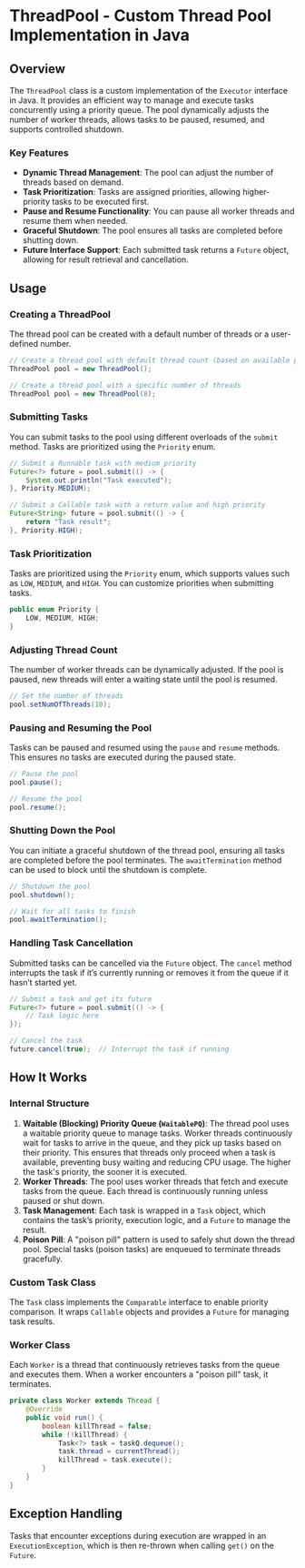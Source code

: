 # ThreadPool - Custom Thread Pool Implementation in Java

## Overview

The `ThreadPool` class is a custom implementation of the `Executor` interface in Java. 
It provides an efficient way to manage and execute tasks concurrently using a priority queue. 
The pool dynamically adjusts the number of worker threads, allows tasks to be paused, resumed, and supports controlled shutdown.

### Key Features
- **Dynamic Thread Management**: The pool can adjust the number of threads based on demand.
- **Task Prioritization**: Tasks are assigned priorities, allowing higher-priority tasks to be executed first.
- **Pause and Resume Functionality**: You can pause all worker threads and resume them when needed.
- **Graceful Shutdown**: The pool ensures all tasks are completed before shutting down.
- **Future Interface Support**: Each submitted task returns a `Future` object, allowing for result retrieval and cancellation.

## Usage

### Creating a ThreadPool

The thread pool can be created with a default number of threads or a user-defined number.

```java
// Create a thread pool with default thread count (based on available processors)
ThreadPool pool = new ThreadPool();

// Create a thread pool with a specific number of threads
ThreadPool pool = new ThreadPool(8);
```

### Submitting Tasks

You can submit tasks to the pool using different overloads of the `submit` method. Tasks are prioritized using the `Priority` enum.

```java
// Submit a Runnable task with medium priority
Future<?> future = pool.submit(() -> {
    System.out.println("Task executed");
}, Priority.MEDIUM);

// Submit a Callable task with a return value and high priority
Future<String> future = pool.submit(() -> {
    return "Task result";
}, Priority.HIGH);
```

### Task Prioritization

Tasks are prioritized using the `Priority` enum, which supports values such as `LOW`, `MEDIUM`, and `HIGH`. You can customize priorities when submitting tasks.

```java
public enum Priority {
    LOW, MEDIUM, HIGH;
}
```

### Adjusting Thread Count

The number of worker threads can be dynamically adjusted. If the pool is paused, new threads will enter a waiting state until the pool is resumed.

```java
// Set the number of threads
pool.setNumOfThreads(10);
```

### Pausing and Resuming the Pool

Tasks can be paused and resumed using the `pause` and `resume` methods. This ensures no tasks are executed during the paused state.

```java
// Pause the pool
pool.pause();

// Resume the pool
pool.resume();
```

### Shutting Down the Pool

You can initiate a graceful shutdown of the thread pool, ensuring all tasks are completed before the pool terminates. The `awaitTermination` method can be used to block until the shutdown is complete.

```java
// Shutdown the pool
pool.shutdown();

// Wait for all tasks to finish
pool.awaitTermination();
```

### Handling Task Cancellation

Submitted tasks can be cancelled via the `Future` object. The `cancel` method interrupts the task if it’s currently running or removes it from the queue if it hasn’t started yet.

```java
// Submit a task and get its future
Future<?> future = pool.submit(() -> {
    // Task logic here
});

// Cancel the task
future.cancel(true);  // Interrupt the task if running
```

## How It Works

### Internal Structure

1. **Waitable (Blocking) Priority Queue (`WaitablePQ`)**: The thread pool uses a waitable priority queue to manage tasks. Worker threads continuously wait for tasks to arrive in the queue, and they pick up tasks based on their priority.
   This ensures that threads only proceed when a task is available, preventing busy waiting and reducing CPU usage. The higher the task's priority, the sooner it is executed.
2. **Worker Threads**: The pool uses worker threads that fetch and execute tasks from the queue. Each thread is continuously running unless paused or shut down.
3. **Task Management**: Each task is wrapped in a `Task` object, which contains the task’s priority, execution logic, and a `Future` to manage the result.
4. **Poison Pill**: A "poison pill" pattern is used to safely shut down the thread pool. Special tasks (poison tasks) are enqueued to terminate threads gracefully.

### Custom Task Class

The `Task` class implements the `Comparable` interface to enable priority comparison. It wraps `Callable` objects and provides a `Future` for managing task results.

### Worker Class

Each `Worker` is a thread that continuously retrieves tasks from the queue and executes them. When a worker encounters a "poison pill" task, it terminates.

```java
private class Worker extends Thread {
    @Override
    public void run() {
        boolean killThread = false;
        while (!killThread) {
            Task<?> task = taskQ.dequeue();
            task.thread = currentThread();
            killThread = task.execute();
        }
    }
}
```

## Exception Handling

Tasks that encounter exceptions during execution are wrapped in an `ExecutionException`, which is then re-thrown when calling `get()` on the `Future`.
